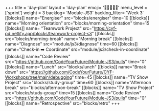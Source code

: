 +++
title = 'day-plan'
layout = 'day-plan'
emoji= '🧑🏽‍🤝‍🧑🏽'
menu_level = ['sprint']
weight = 3
backlog= 'Module-JS3'
backlog_filter= 'Week 3'
[[blocks]]
name="Energiser"
src="blocks/energiser"
time=10
[[blocks]]
name="Morning orientation"
src="blocks/morning-orientation"
time=15
[[blocks]]
name= "Teamwork Project"
src="https://cyf-pd.netlify.app/blocks/teamwork-project-s3"
[[blocks]]
src="blocks/morning-break"
name="Morning break"
[[blocks]]
name="Diagnose"
src="module/js3/diagnose"
time=60
[[blocks]]
name="Check-in ➡️ Coordinate"
src="module/js3/check-in-coordinate"
[[blocks]]
name="Code Review"
src="https://github.com/CodeYourFuture/Module-JS3/pulls"
time="0"
[[blocks]]
name="Lunch"
src="blocks/lunch"
[[blocks]]
name="Break down"
src="https://github.com/CodeYourFuture/CYF-Workshops/tree/main/debugging"
time=45
[[blocks]]
name="TV Show Project"
src="blocks/study-group"
time=60
[[blocks]]
name="Afternoon break"
src="blocks/afternoon-break"
[[blocks]]
name="TV Show Project"
src="blocks/study-group"
time=15
[[blocks]]
name="Code Review"
src="https://github.com/CodeYourFuture/Module-JS3/pulls"
time="0"
[[blocks]]
name="Retrospective"
src="blocks/retro"
+++
